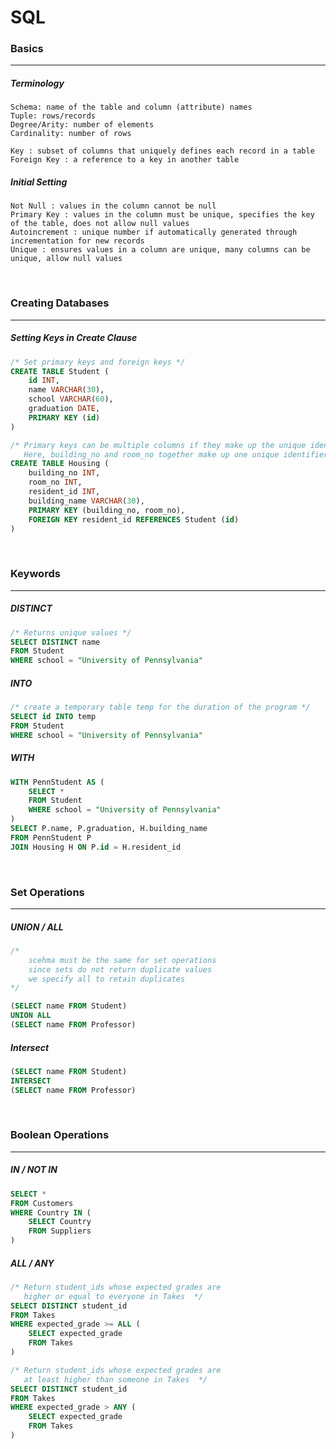 # SQL 
### Basics
---
##### Terminology 
```
Schema: name of the table and column (attribute) names 
Tuple: rows/records 
Degree/Arity: number of elements
Cardinality: number of rows 

Key : subset of columns that uniquely defines each record in a table 
Foreign Key : a reference to a key in another table 
```

##### Initial Setting
```
Not Null : values in the column cannot be null 
Primary Key : values in the column must be unique, specifies the key of the table, does not allow null values  
Autoincrement : unique number if automatically generated through incrementation for new records 
Unique : ensures values in a column are unique, many columns can be unique, allow null values  
```

<br />

### Creating Databases
---
##### Setting Keys in Create Clause
```sql
/* Set primary keys and foreign keys */
CREATE TABLE Student (
	id INT,
	name VARCHAR(30),
	school VARCHAR(60),
	graduation DATE,
	PRIMARY KEY (id)
)

/* Primary keys can be multiple columns if they make up the unique identifer, 
   Here, building_no and room_no together make up one unique identifier for each tuple */
CREATE TABLE Housing (
	building_no INT,
	room_no INT,
	resident_id INT,
	building_name VARCHAR(30),
	PRIMARY KEY (building_no, room_no),
	FOREIGN KEY resident_id REFERENCES Student (id)
)
```

<br />

### Keywords 
---
##### DISTINCT
```sql
/* Returns unique values */
SELECT DISTINCT name
FROM Student
WHERE school = "University of Pennsylvania"
```

##### INTO
```sql
/* create a temporary table temp for the duration of the program */
SELECT id INTO temp
FROM Student
WHERE school = "University of Pennsylvania"
```

##### WITH
```sql
WITH PennStudent AS (
	SELECT *
	FROM Student
	WHERE school = "University of Pennsylvania"
)
SELECT P.name, P.graduation, H.building_name 
FROM PennStudent P 
JOIN Housing H ON P.id = H.resident_id 
```

<br />

### Set Operations 
---
##### UNION / ALL 
```sql
/* 
	scehma must be the same for set operations 
	since sets do not return duplicate values
	we specify all to retain duplicates
*/

(SELECT name FROM Student)
UNION ALL 
(SELECT name FROM Professor)
```

##### Intersect 
```sql
(SELECT name FROM Student)
INTERSECT 
(SELECT name FROM Professor)
```

<br />

### Boolean Operations 
---
##### IN / NOT IN 
```sql
SELECT *
FROM Customers 
WHERE Country IN (
	SELECT Country 
	FROM Suppliers
)
```

##### ALL / ANY 
```sql
/* Return student_ids whose expected grades are
   higher or equal to everyone in Takes  */
SELECT DISTINCT student_id 
FROM Takes 
WHERE expected_grade >= ALL (
	SELECT expected_grade 
	FROM Takes 
)

/* Return student_ids whose expected grades are
   at least higher than someone in Takes  */
SELECT DISTINCT student_id 
FROM Takes 
WHERE expected_grade > ANY (
	SELECT expected_grade 
	FROM Takes 
)
```
